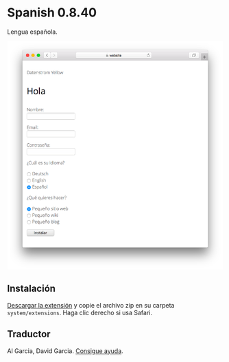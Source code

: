 # Spanish 0.8.40

Lengua española.

<p align="center"><img src="spanish-screenshot.png?raw=true" alt="Screenshot"></p>

## Instalación

[Descargar la extensión](https://github.com/datenstrom/yellow-extensions/raw/main/downloads/spanish.zip) y copie el archivo zip en su carpeta `system/extensions`. Haga clic derecho si usa Safari.

## Traductor

Al Garcia, David Garcia. [Consigue ayuda](https://datenstrom.se/yellow/help/).
